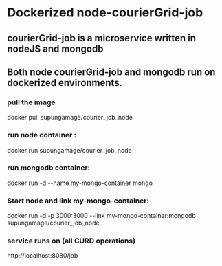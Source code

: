 # Dockerized node-courierGrid-job

## courierGrid-job is a microservice written in nodeJS and mongodb
## Both node courierGrid-job and mongodb run on dockerized environments.

### pull the image
docker pull supungamage/courier_job_node

### run node container : 
docker run supungamage/courier_job_node

### run mongodb container: 
docker run -d --name my-mongo-container mongo

### Start node and link my-mongo-container: 
docker run -d -p 3000:3000 --link my-mongo-container:mongodb supungamage/courier_job_node

### service runs on (all CURD operations)
http://localhost:8080/job
